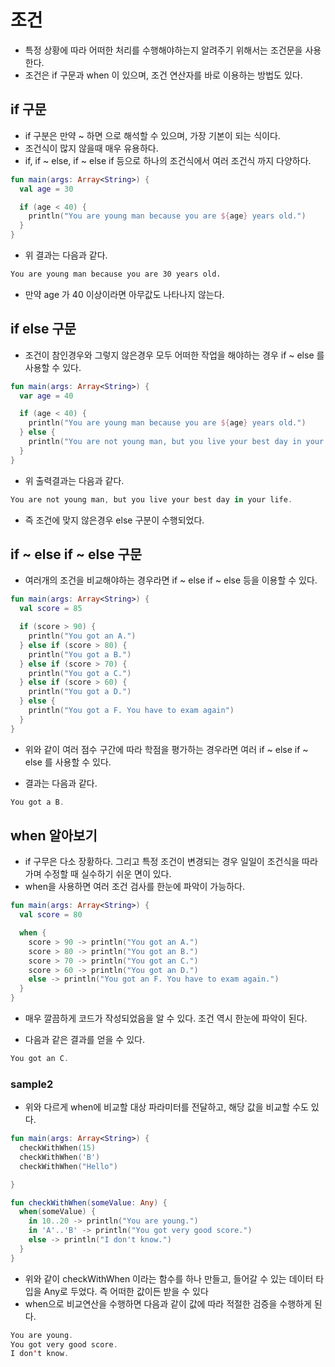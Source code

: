 # 조건

- 특정 상황에 따라 어떠한 처리를 수행해야하는지 알려주기 위해서는 조건문을 사용한다. 
- 조건은 if 구문과 when 이 있으며, 조건 연산자를 바로 이용하는 방법도 있다. 

## if 구문

- if 구분은 만약 ~ 하면 으로 해석할 수 있으며, 가장 기본이 되는 식이다.
- 조건식이 많지 않을때 매우 유용하다. 
- if, if ~ else, if ~ else if 등으로 하나의 조건식에서 여러 조건식 까지 다양하다. 

```kt
fun main(args: Array<String>) {
  val age = 30

  if (age < 40) {
    println("You are young man because you are ${age} years old.")
  }
}
```

- 위 결과는 다음과 같다. 

```sh
You are young man because you are 30 years old.
```

- 만약 age 가 40 이상이라면 아무값도 나타나지 않는다. 

## if else 구문

- 조건이 참인경우와 그렇지 않은경우 모두 어떠한 작업을 해야하는 경우 if ~ else 를 사용할 수 있다. 

```kt
fun main(args: Array<String>) {
  var age = 40

  if (age < 40) {
    println("You are young man because you are ${age} years old.")
  } else {
    println("You are not young man, but you live your best day in your life.")
  }
}
```

- 위 출력결과는 다음과 같다. 

```kt
You are not young man, but you live your best day in your life.
```

- 즉 조건에 맞지 않은경우 else 구분이 수행되었다. 

## if ~ else if ~ else 구문 

- 여러개의 조건을 비교해야하는 경우라면 if ~ else if ~ else 등을 이용할 수 있다. 

```kt
fun main(args: Array<String>) {
  val score = 85

  if (score > 90) {
    println("You got an A.")
  } else if (score > 80) {
    println("You got a B.")
  } else if (score > 70) {
    println("You got a C.")
  } else if (score > 60) {
    println("You got a D.")
  } else {
    println("You got a F. You have to exam again")
  }
}
```

- 위와 같이 여러 점수 구간에 따라 학점을 평가하는 경우라면 여러 if ~ else if ~ else 를 사용할 수 있다. 

- 결과는 다음과 같다. 

```kt
You got a B.

```

## when 알아보기 

- if 구무은 다소 장황하다. 그리고 특정 조건이 변경되는 경우 일일이 조건식을 따라가며 수정할 때 실수하기 쉬운 면이 있다. 
- when을 사용하면 여러 조건 검사를 한눈에 파악이 가능하다. 

```kt
fun main(args: Array<String>) {
  val score = 80

  when {
    score > 90 -> println("You got an A.")
    score > 80 -> println("You got an B.")
    score > 70 -> println("You got an C.")
    score > 60 -> println("You got an D.")
    else -> println("You got an F. You have to exam again.")
  }
}
```

- 매우 깔끔하게 코드가 작성되었음을 알 수 있다. 조건 역시 한눈에 파악이 된다. 

- 다음과 같은 결과를 얻을 수 있다. 

```kt
You got an C.

```

### sample2

- 위와 다르게 when에 비교할 대상 파라미터를 전달하고, 해당 값을 비교할 수도 있다. 

```kt
fun main(args: Array<String>) {
  checkWithWhen(15)
  checkWithWhen('B')
  checkWithWhen("Hello")

}

fun checkWithWhen(someValue: Any) {
  when(someValue) {
    in 10..20 -> println("You are young.")
    in 'A'..'B' -> println("You got very good score.")
    else -> println("I don't know.")
  }
}
```

- 위와 같이 checkWithWhen 이라는 함수를 하나 만들고, 들어갈 수 있는 데이터 타입을 Any로 두었다. 즉 어떠한 값이든 받을 수 있다
- when으로 비교연산을 수행하면 다음과 같이 값에 따라 적절한 검증을 수행하게 된다. 

```kt
You are young.
You got very good score.
I don't know.
```